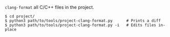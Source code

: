 `clang-format` all C/C++ files in the project.

    $ cd project/
    $ python3 path/to/tools/project-clang-format.py      # Prints a diff
    $ python3 path/to/tools/project-clang-format.py -i   # Edits files in-place
